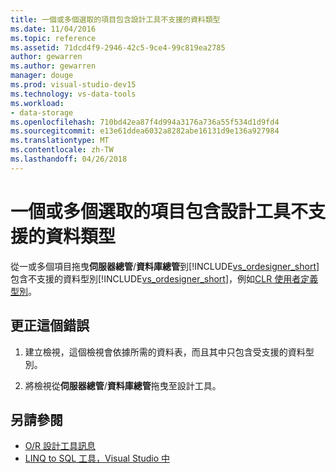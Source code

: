 ```yaml
---
title: 一個或多個選取的項目包含設計工具不支援的資料類型
ms.date: 11/04/2016
ms.topic: reference
ms.assetid: 71dcd4f9-2946-42c5-9ce4-99c819ea2785
author: gewarren
ms.author: gewarren
manager: douge
ms.prod: visual-studio-dev15
ms.technology: vs-data-tools
ms.workload:
- data-storage
ms.openlocfilehash: 710bd42ea87f4d994a3176a736a55f534d1d9fd4
ms.sourcegitcommit: e13e61ddea6032a8282abe16131d9e136a927984
ms.translationtype: MT
ms.contentlocale: zh-TW
ms.lasthandoff: 04/26/2018
---
```

# <a name="one-or-more-selected-items-contain-a-data-type-that-is-not-supported-by-the-designer"></a>一個或多個選取的項目包含設計工具不支援的資料類型

從一或多個項目拖曳**伺服器總管**/**資料庫總管**到[!INCLUDE[vs_ordesigner_short](../data-tools/includes/vs_ordesigner_short_md.md)]包含不支援的資料型別[!INCLUDE[vs_ordesigner_short](../data-tools/includes/vs_ordesigner_short_md.md)]，例如[CLR 使用者定義型別](/dotnet/framework/data/adonet/sql/clr-user-defined-types)。

## <a name="to-correct-this-error"></a>更正這個錯誤

1. 建立檢視，這個檢視會依據所需的資料表，而且其中只包含受支援的資料型別。

2. 將檢視從**伺服器總管**/**資料庫總管**拖曳至設計工具。

## <a name="see-also"></a>另請參閱

- [O/R 設計工具訊息](../data-tools/o-r-designer-messages.md)
- [LINQ to SQL 工具，Visual Studio 中](../data-tools/linq-to-sql-tools-in-visual-studio2.md)